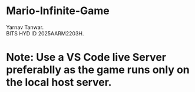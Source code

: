 # Mario-Infinite-Game
Yarnav Tanwar. <br> BITS HYD ID 2025AARM2203H. 
<br>
<h1>Note: Use a VS Code live Server preferablly as the game runs only on the local host server.</h1>
